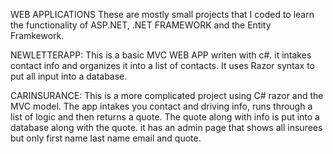 WEB APPLICATIONS
These are mostly small projects that I coded to learn the functionality of ASP.NET, .NET FRAMEWORK and the Entity Framkework.

NEWLETTERAPP: This is a basic MVC WEB APP writen with c#. it intakes contact info and organizes it into a list of contacts. It uses Razor syntax to put all input into a database.

CARINSURANCE: This is a more complicated project using C# razor and the MVC model. The app intakes you contact and driving info, runs through a list of logic and then returns a quote. The quote along with info is put into a database along with the quote. it has an admin page that shows all insurees but only first name last name email and quote.
